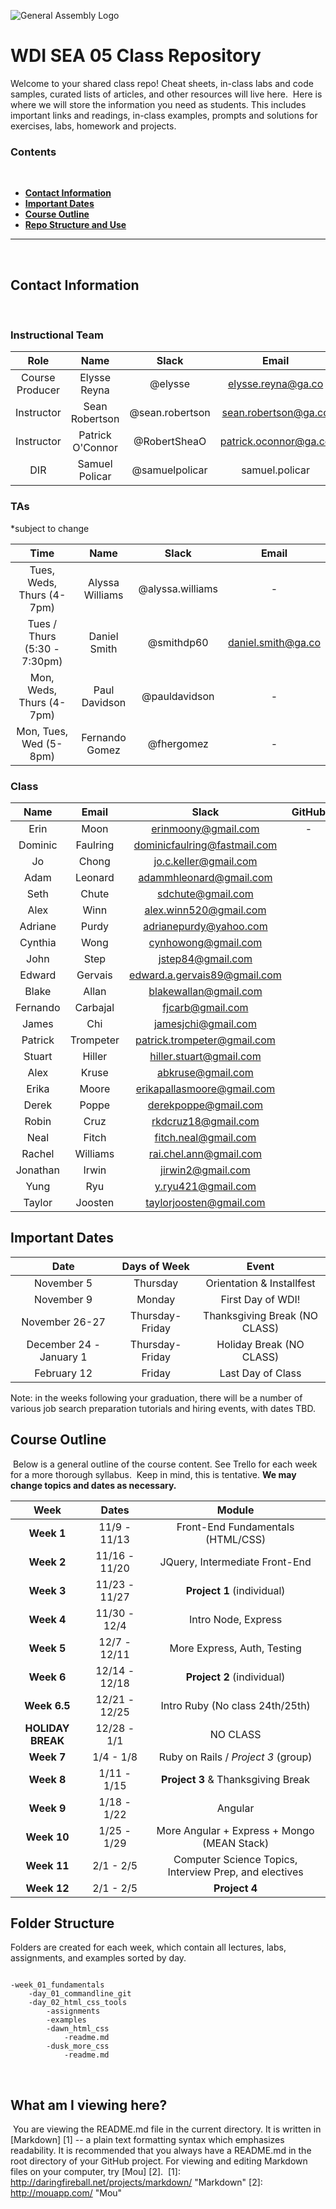 ![General Assembly Logo](http://i.imgur.com/ke8USTq.png)
​
# WDI SEA 05 Class Repository
​Welcome to your shared class repo! Cheat sheets, in-class labs and code samples, curated lists of articles, and other resources will live here.
​
Here is where we will store the information you need as students. This includes important links and readings, in-class examples, prompts and solutions for exercises, labs, homework and projects.
​
### Contents
​
* [**Contact Information**](#contact-information)
* [**Important Dates**](#important-dates)
* [**Course Outline**](#course-outline)
* [**Repo Structure and Use**](#repo-structure-and-use)
​

---
​

## Contact Information
​
### Instructional Team

| Role               | Name               | Slack            | Email |
|:------------------:|:------------------:|:----------------:|:-------------------------:|
| Course Producer    | Elysse Reyna       | @elysse          | elysse.reyna@ga.co              | 
| Instructor         | Sean Robertson     | @sean.robertson  | sean.robertson@ga.co          | 
| Instructor         | Patrick O'Connor   | @RobertSheaO     | patrick.oconnor@ga.co         |
| DIR | Samuel Policar | @samuelpolicar | samuel.policar | 

### TAs

*subject to change

| Time                    | Name             | Slack          | Email                 | 
|:-----------------------:|:----------------:|:--------------:|:---------------------:|
| Tues, Weds, Thurs (4-7pm)   | Alyssa Williams | @alyssa.williams  | - |
| Tues / Thurs (5:30 - 7:30pm)  | Daniel Smith     | @smithdp60     | daniel.smith@ga.co          | 
| Mon, Weds, Thurs (4-7pm)  | Paul Davidson  | @pauldavidson | - | 
| Mon, Tues, Wed (5-8pm)  | Fernando Gomez | @fhergomez | -  | 


### Class

| Name                 | Email                           | Slack              | GitHub |
|:--------------------:|:-------------------------------:|:------------------:|:------:|
|Erin |Moon |erinmoony@gmail.com| - |
|Dominic |Faulring |dominicfaulring@fastmail.com| |
|Jo |Chong |jo.c.keller@gmail.com| |
|Adam |Leonard |adammhleonard@gmail.com| |
|Seth |Chute |sdchute@gmail.com| |
|Alex |Winn |alex.winn520@gmail.com| |
|Adriane |Purdy |adrianepurdy@yahoo.com| |
|Cynthia |Wong |cynhowong@gmail.com| |
|John |Step |jstep84@gmail.com| |
|Edward |Gervais |edward.a.gervais89@gmail.com| |
|Blake |Allan |blakewallan@gmail.com| |
|Fernando |Carbajal |fjcarb@gmail.com| |
|James |Chi |jamesjchi@gmail.com| |
|Patrick |Trompeter |patrick.trompeter@gmail.com| |
|Stuart	|Hiller	|hiller.stuart@gmail.com| |
|Alex	|Kruse	|abkruse@gmail.com| |
|Erika	|Moore	|erikapallasmoore@gmail.com| |
|Derek	|Poppe	|derekpoppe@gmail.com| |
|Robin	|Cruz	|rkdcruz18@gmail.com| |
|Neal	|Fitch	|fitch.neal@gmail.com| |
|Rachel	|Williams |rai.chel.ann@gmail.com| |
|Jonathan|	Irwin |jirwin2@gmail.com| |
|Yung	|Ryu |y.ryu421@gmail.com| |
|Taylor| Joosten |taylorjoosten@gmail.com| |



## Important Dates

| Date             | Days of Week     | Event                             |
|:----------------:|:----------------:|:---------------------------------:|
| November 5     | Thursday             | Orientation & Installfest       |
| November 9     | Monday               | First Day of WDI!               |
| November 26-27   | Thursday-Friday      | Thanksgiving Break (NO CLASS) |
| December 24 - January 1      | Thursday-Friday | Holiday Break (NO CLASS)|
| February 12      | Friday               | Last Day of Class             |

Note: in the weeks following your graduation, there will be a number of various job search preparation tutorials and hiring events, with dates TBD.
​
## Course Outline
​
Below is a general outline of the course content. See Trello for each week for a more thorough syllabus.
​
Keep in mind, this is tentative. **We may change topics and dates as necessary.**

| Week        | Dates         | Module                                |
|:-----------:|:-------------:|:-------------------------------------:|
| **Week 1**  | 11/9 - 11/13  | Front-End Fundamentals (HTML/CSS)     |
| **Week 2**  | 11/16 - 11/20 | JQuery, Intermediate Front-End        |
| **Week 3**  | 11/23 - 11/27 | **Project 1** (individual)            |
| **Week 4**  | 11/30 - 12/4  | Intro Node, Express                   |
| **Week 5**  | 12/7 - 12/11  | More Express, Auth, Testing           |
| **Week 6**  | 12/14 - 12/18 | **Project 2** (individual)            |
| **Week 6.5**  | 12/21 - 12/25 | Intro Ruby (No class 24th/25th) |
| **HOLIDAY BREAK**  | 12/28 - 1/1   | NO CLASS  |
| **Week 7**  | 1/4 - 1/8   | Ruby on Rails / *Project 3* (group)   |
| **Week 8**  | 1/11 - 1/15     | **Project 3** & Thanksgiving Break    |
| **Week 9** | 1/18 - 1/22   | Angular |
| **Week 10** | 1/25 - 1/29   | More Angular + Express + Mongo (MEAN Stack) |
| **Week 11** |2/1 - 2/5   | Computer Science Topics, Interview Prep, and electives |
| **Week 12** | 2/1 - 2/5   | **Project 4** |



## Folder Structure

Folders are created for each week, which contain all lectures, labs, assignments, and examples sorted by day.

```

-week_01_fundamentals
	-day_01_commandline_git
	-day_02_html_css_tools
		-assignments
		-examples
		-dawn_html_css
			-readme.md
		-dusk_more_css
			-readme.md
```
​
## What am I viewing here?
​
You are viewing the README.md file in the current directory. It is written in
[Markdown] [1] -- a plain text formatting syntax which emphasizes readability.
It is recommended that you always have a README.md in the root directory of
your GitHub project. For viewing and editing Markdown files on your
computer, try [Mou] [2].
​
[1]: http://daringfireball.net/projects/markdown/    "Markdown"
[2]: http://mouapp.com/                              "Mou"
